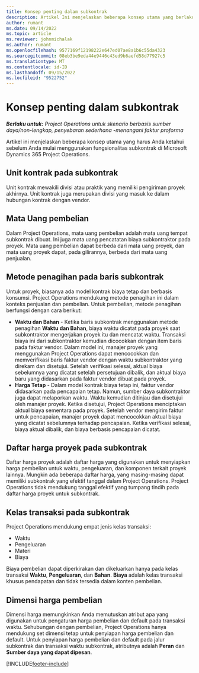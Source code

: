 ```yaml
---
title: Konsep penting dalam subkontrak
description: Artikel Ini menjelaskan beberapa konsep utama yang berlaku untuk subkontrak di Microsoft Dynamics 365 Project Operations.
author: rumant
ms.date: 09/14/2022
ms.topic: article
ms.reviewer: johnmichalak
ms.author: rumant
ms.openlocfilehash: 9577169f12198222e647ed07ae8a1b6c55da4323
ms.sourcegitcommit: 08eb3be9eda44e9446c43ed9b6aefd58d77927c5
ms.translationtype: MT
ms.contentlocale: id-ID
ms.lasthandoff: 09/15/2022
ms.locfileid: "9522752"
---
```

# <a name="key-concepts-in-subcontracting"></a>Konsep penting dalam subkontrak


_**Berlaku untuk:** Project Operations untuk skenario berbasis sumber daya/non-lengkap, penyebaran sederhana -menangani faktur proforma_

Artikel ini menjelaskan beberapa konsep utama yang harus Anda ketahui sebelum Anda mulai menggunakan fungsionalitas subkontrak di Microsoft Dynamics 365 Project Operations.

## <a name="contracting-unit-on-the-subcontract"></a>Unit kontrak pada subkontrak

Unit kontrak mewakili divisi atau praktik yang memiliki pengiriman proyek akhirnya. Unit kontrak juga merupakan divisi yang masuk ke dalam hubungan kontrak dengan vendor.

## <a name="purchase-currency"></a>Mata Uang pembelian

Dalam Project Operations, mata uang pembelian adalah mata uang tempat subkontrak dibuat. Ini juga mata uang pencatatan biaya subkontraktor pada proyek. Mata uang pembelian dapat berbeda dari mata uang proyek, dan mata uang proyek dapat, pada gilirannya, berbeda dari mata uang penjualan.

## <a name="billing-methods-on-subcontract-lines"></a>Metode penagihan pada baris subkontrak

Untuk proyek, biasanya ada model kontrak biaya tetap dan berbasis konsumsi. Project Operations mendukung metode penagihan ini dalam konteks penjualan dan pembelian. Untuk pembelian, metode penagihan berfungsi dengan cara berikut:

- **Waktu dan Bahan** - Ketika baris subkontrak menggunakan metode penagihan **Waktu dan Bahan**, biaya waktu dicatat pada proyek saat subkontraktor mengerjakan proyek itu dan mencatat waktu. Transaksi biaya ini dari subkontraktor kemudian dicocokkan dengan item baris pada faktur vendor. Dalam model ini, manajer proyek yang menggunakan Project Operations dapat mencocokkan dan memverifikasi baris faktur vendor dengan waktu subkontraktor yang direkam dan disetujui. Setelah verifikasi selesai, aktual biaya sebelumnya yang dicatat setelah persetujuan dibalik, dan aktual biaya baru yang didasarkan pada faktur vendor dibuat pada proyek.
- **Harga Tetap** - Dalam model kontrak biaya tetap ini, faktur vendor didasarkan pada pencapaian tetap. Namun, sumber daya subkontraktor juga dapat melaporkan waktu. Waktu kemudian ditinjau dan disetujui oleh manajer proyek. Ketika disetujui, Project Operations menciptakan aktual biaya sementara pada proyek. Setelah vendor mengirim faktur untuk pencapaian, manajer proyek dapat mencocokkan aktual biaya yang dicatat sebelumnya terhadap pencapaian. Ketika verifikasi selesai, biaya aktual dibalik, dan biaya berbasis pencapaian dicatat.

## <a name="project-price-lists-on-subcontracts"></a>Daftar harga proyek pada subkontrak

Daftar harga proyek adalah daftar harga yang digunakan untuk menyiapkan harga pembelian untuk waktu, pengeluaran, dan komponen terkait proyek lainnya. Mungkin ada beberapa daftar harga, yang masing-masing dapat memiliki subkontrak yang efektif tanggal dalam Project Operations. Project Operations tidak mendukung tanggal efektif yang tumpang tindih pada daftar harga proyek untuk subkontrak.

## <a name="transaction-classes-on-subcontracts"></a>Kelas transaksi pada subkontrak

Project Operations mendukung empat jenis kelas transaksi:

- Waktu
- Pengeluaran
- Materi
- Biaya

Biaya pembelian dapat diperkirakan dan dikeluarkan hanya pada kelas transaksi **Waktu**, **Pengeluaran**, dan **Bahan**. **Biaya** adalah kelas transaksi khusus pendapatan dan tidak tersedia dalam konten pembelian.

## <a name="purchase-pricing-dimensions"></a>Dimensi harga pembelian

Dimensi harga memungkinkan Anda memutuskan atribut apa yang digunakan untuk pengaturan harga pembelian dan default pada transaksi waktu. Sehubungan dengan pembelian, Project Operations hanya mendukung set dimensi tetap untuk penyiapan harga pembelian dan default. Untuk penyiapan harga pembelian dan default pada jalur subkontrak dan transaksi waktu subkontrak, atributnya adalah **Peran** dan **Sumber daya yang dapat dipesan**.

[!INCLUDE[footer-include](../../includes/footer-banner.md)]
